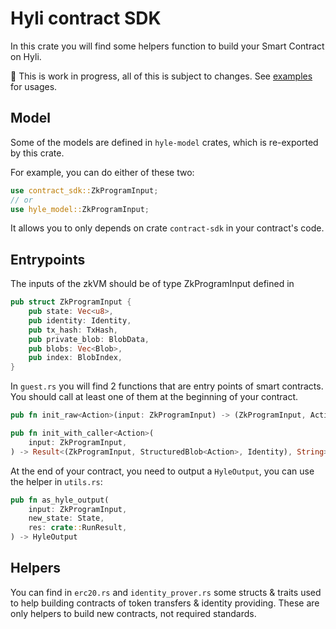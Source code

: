 # Hyli contract SDK

In this crate you will find some helpers function to build your Smart Contract on Hyli.

🚧 This is work in progress, all of this is subject to changes. See [examples](https://github.com/hyli-org/examples) for usages.

## Model

Some of the models are defined in `hyle-model` crates, which is re-exported by this crate.

For example, you can do either of these two:

```rust
use contract_sdk::ZkProgramInput;
// or
use hyle_model::ZkProgramInput;
```

It allows you to only depends on crate `contract-sdk` in your contract's code.

## Entrypoints

The inputs of the zkVM should be of type ZkProgramInput defined in

```rust
pub struct ZkProgramInput {
    pub state: Vec<u8>,
    pub identity: Identity,
    pub tx_hash: TxHash,
    pub private_blob: BlobData,
    pub blobs: Vec<Blob>,
    pub index: BlobIndex,
}
```

In `guest.rs` you will find 2 functions that are entry points of smart contracts. You should call at least one of them at the beginning of your contract.

```rust
pub fn init_raw<Action>(input: ZkProgramInput) -> (ZkProgramInput, Action)

pub fn init_with_caller<Action>(
    input: ZkProgramInput,
) -> Result<(ZkProgramInput, StructuredBlob<Action>, Identity), String>
```

At the end of your contract, you need to output a `HyleOutput`, you can use the helper in `utils.rs`:

```rust
pub fn as_hyle_output(
    input: ZkProgramInput,
    new_state: State,
    res: crate::RunResult,
) -> HyleOutput
```

## Helpers

You can find in `erc20.rs` and `identity_prover.rs` some structs & traits used to help building contracts of token transfers & identity providing.
These are only helpers to build new contracts, not required standards.

